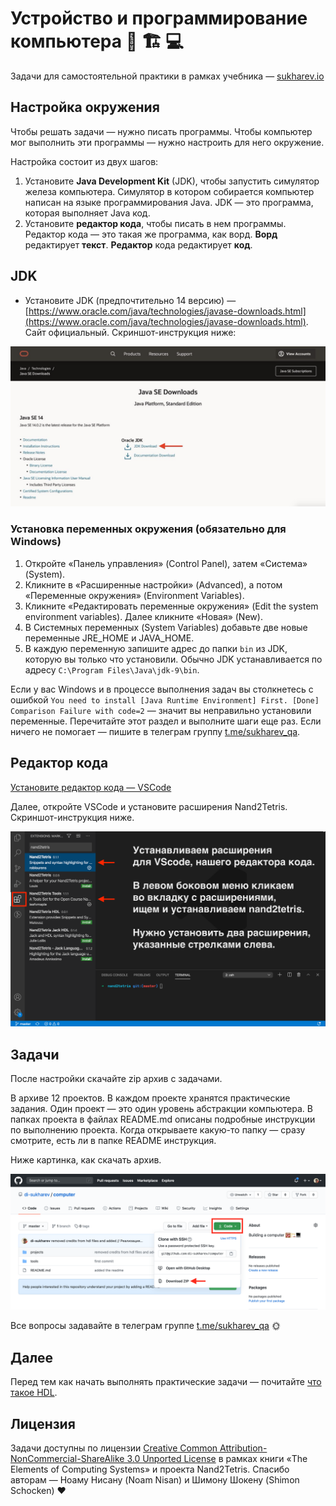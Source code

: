 # Устройство и программирование компьютера 🧮 🏗 💻

Задачи для самостоятельной практики в рамках учебника — [sukharev.io](https://www.sukharev.io)

## Настройка окружения

Чтобы решать задачи — нужно писать программы. Чтобы компьютер мог выполнить эти программы — нужно настроить для него окружение.

Настройка состоит из двух шагов:

1. Установите **Java Development Kit** (JDK), чтобы запустить симулятор железа компьютера. Симулятор в котором собирается компьютер написан на языке программирования Java. JDK — это программа, которая выполняет Java код.
2. Установите **редактор кода**, чтобы писать в нем программы. Редактор кода — это такая же программа, как ворд. **Ворд** редактирует **текст**. **Редактор** кода редактирует **код**.

## JDK

- Установите JDK (предпочтительно 14 версию) — [https://www.oracle.com/java/technologies/javase-downloads.html](https://www.oracle.com/java/technologies/javase-downloads.html). Сайт официальный. Скриншот-инструкция ниже:

![Instruction how to download JDK](/img/how2download-jdk.png)

### Установка переменных окружения (обязательно для Windows)

1. Откройте «Панель управления» (Control Panel), затем «Система» (System).
2. Кликните в «Расширенные настройки» (Advanced), а потом «Переменные окружения» (Environment Variables).
3. Кликните «Редактировать переменные окружения» (Edit the system environment variables). Далее кликните «Новая» (New).
4. В Системных переменных (System Variables) добавьте две новые переменные JRE_HOME и JAVA_HOME.
5. В каждую переменную запишите адрес до папки `bin` из JDK, которую вы только что установили. Обычно JDK устанавливается по адресу `C:\Program Files\Java\jdk-9\bin`.

Если у вас Windows и в процессе выполнения задач вы столкнетесь с ошибкой `You need to install [Java Runtime Environment] First. [Done] Comparison Failure with code=2` — значит вы неправильно установили переменные. Перечитайте этот раздел и выполните шаги еще раз. Если ничего не помогает — пишите в телеграм группу [t.me/sukharev_qa](https://www.t.me/sukharev_qa).

## Редактор кода

[Установите редактор кода — VSCode](https://code.visualstudio.com/download)

Далее, откройте VSCode и установите расширения Nand2Tetris. Скриншот-инструкция ниже.

![Instruction how to download vscode extensions for nand2tetris](/img/how2download-vscode_extensions.png)

## Задачи

После настройки скачайте zip архив с задачами.

В архиве 12 проектов. В каждом проекте хранятся практические задания. Один проект — это один уровень абстракции компьютера. В папках проекта в файлах README.md описаны подробные инструкции по выполнению проекта. Когда открываете какую-то папку — сразу смотрите, есть ли в папке README инструкция.

Ниже картинка, как скачать архив.

![Instruction how to download repo manually](/img/how2download-zip.png)

Все вопросы задавайте в телеграм группе [t.me/sukharev_qa](https://www.t.me/sukharev_qa) 🌞

## Далее

Перед тем как начать выполнять практические задачи — почитайте [что такое HDL](/projects/README.md).

## Лицензия

Задачи доступны по лицензии [Creative Common Attribution-NonCommercial-ShareAlike 3.0 Unported License](https://creativecommons.org/licenses/by-nc-sa/3.0/) в рамках книги «The Elements of Computing Systems» и проекта Nand2Tetris. Спасибо авторам — Ноаму Нисану (Noam Nisan) и Шимону Шокену (Shimon Schocken) ❤️
